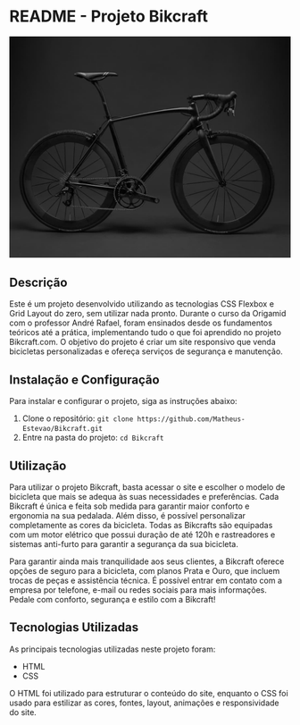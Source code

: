 # README - Projeto Bikcraft
![Bikcraft Logo](img/bicicleta/nimbus1.jpg)

## Descrição
  Este é um projeto desenvolvido utilizando as tecnologias CSS Flexbox e Grid Layout do zero, sem utilizar nada pronto. Durante o curso da Origamid com o professor André Rafael, foram ensinados desde os fundamentos teóricos até a prática, implementando tudo o que foi aprendido no projeto Bikcraft.com. O objetivo do projeto é criar um site responsivo que venda bicicletas personalizadas e ofereça serviços de segurança e manutenção.

## Instalação e Configuração
Para instalar e configurar o projeto, siga as instruções abaixo:
1. Clone o repositório: `git clone https://github.com/Matheus-Estevao/Bikcraft.git`
2. Entre na pasta do projeto: `cd Bikcraft`

## Utilização
  Para utilizar o projeto Bikcraft, basta acessar o site e escolher o modelo de bicicleta que mais se adequa às suas necessidades e preferências. Cada Bikcraft é única e feita sob medida para garantir maior conforto e ergonomia na sua pedalada. Além disso, é possível personalizar completamente as cores da bicicleta. Todas as Bikcrafts são equipadas com um motor elétrico que possui duração de até 120h e rastreadores e sistemas anti-furto para garantir a segurança da sua bicicleta.

  Para garantir ainda mais tranquilidade aos seus clientes, a Bikcraft oferece opções de seguro para a bicicleta, com planos Prata e Ouro, que incluem trocas de peças e assistência técnica. É possível entrar em contato com a empresa por telefone, e-mail ou redes sociais para mais informações. Pedale com conforto, segurança e estilo com a Bikcraft!

## Tecnologias Utilizadas
As principais tecnologias utilizadas neste projeto foram:
- HTML
- CSS

O HTML foi utilizado para estruturar o conteúdo do site, enquanto o CSS foi usado para estilizar as cores, fontes, layout, animações e responsividade do site.
